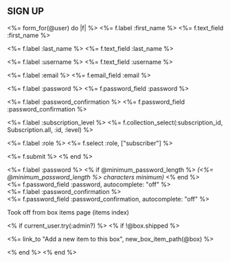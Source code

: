 
<h2>SIGN UP</h2>

<%= form_for(@user) do |f| %>
  <%= f.label :first_name %>
  <%= f.text_field :first_name %><br>

  <%= f.label :last_name %>
  <%= f.text_field :last_name %><br>

  <%= f.label :username %>
  <%= f.text_field :username %><br>

  <%= f.label :email %>
  <%= f.email_field :email %><br>

  <%= f.label :password %>
  <%= f.password_field :password %><br>

  <%= f.label :password_confirmation %>
  <%= f.password_field :password_confirmation %><br>

  <%= f.label :subscription_level %>
  <%= f.collection_select(:subscription_id, Subscription.all, :id, :level) %><br>

  <%= f.label :role %>
  <%= f.select :role, ["subscriber"] %><br>

  <%= f.submit %>
<% end %>





<div class="field">
  <%= f.label :password %>
  <% if @minimum_password_length %>
  <em>(<%= @minimum_password_length %> characters minimum)</em>
  <% end %><br />
  <%= f.password_field :password, autocomplete: "off" %>
</div>

<div class="field">
  <%= f.label :password_confirmation %><br />
  <%= f.password_field :password_confirmation, autocomplete: "off" %>
</div>

Took off from box items page (items index)

<% if current_user.try(:admin?) %>
  <% if !@box.shipped %>
    <p><%= link_to "Add a new item to this box", new_box_item_path(@box) %></p>
  <% end %>
<% end %>
